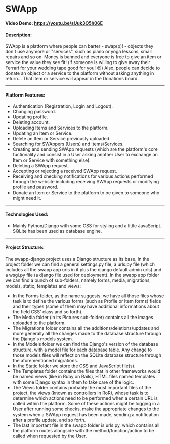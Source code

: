 # SWApp

#### Video Demo:  https://youtu.be/sUuk3O5h06E
#### Description:
  SWApp is a platform where people can barter - swap(p)! - objects they don't use anymore or "services", such as piano or yoga lessons, small repairs and so on.
  Money is banned and everyone is free to give an item or service the value they see fit! (if someone is willing to give away their Ferrari for your wedding tape     good for you! 😉)
Also, people can decide to donate an object or a service to the platform without asking anything in return... That item or service will appear in the Donations board.
  
------
  
#### Platform Features:
- Authentication (Registration, Login and Logout).
- Changing password.
- Updating profile.
- Deleting account.
- Uploading Items and Services to the platform.
- Updating an Item or Service.
- Delete an Item or Service previously uploaded.
- Searching for SWAppers (Users) and Items/Services.
- Creating and sending SWApp requests (which are the platform's core fuctionality and consist in a User asking another User to exchange an Item or Service with something else).
- Deleting a SWApp request.
- Accepting or rejecting a received SWApp request.
- Receiving and checking notifications for various actions performed through the website including receiving SWApp requests or modifying profile and password.
- Donate an Item or Service to the platform to be given to someone who might need it.

------

#### Technologies Used:
- Mainly Python/Django with some CSS for styling and a little JavaScript. SQLite has been used as database engine.

------

#### Project Structure:
The swapp-django project uses a Django structure as its base.
In the project folder we can find a general settings.py file, a urls.py file (which includes all the swapp app urls in it plus the django default admin urls) and a wsgi.py file (a django file used for deployment).
In the swapp app folder we can find a bunch of sub-folders, namely forms, media, migrations, models, static, templates and views:
- In the Forms folder, as the name suggests, we have all those files whose task is to define the various forms (such as Profile or Item forms) fields and their types (some of them may have additional informations about the field CSS' class and so forth).
- The Media folder (in its Pictures sub-folder) contains all the images uploaded to the  platform.
- The Migrations folder contains all the additions/deletions/updates and more generally all the changes made to the database structure through the Django's models system.
- In the Models folder we can find the Django's version of the database structure, with a model file for each database table. Any change to those models files will reflect on the SQLite database structure through the aforementioned migrations.
- In the Static folder we store the CSS and JavaScript file(s).
- The Templates folder contains the files that in other frameworks would be named views (like in Ruby on Rails), HTML files named templates with some Django syntax in them to take care of the logic.
- The Views folder contains probably the most important files of the project, the views (known as controllers in RoR), whose task is to determine which actions need to be performed when a certain URL is called within the platform. Some of these actions might be logging in a User after running some checks, make the appropriate changes to the system when a SWApp request has been made, sending a notification after a profile update, and so forth.
- The last important file in the swapp folder is urls.py, which contains all the platform routes alongside with the method/function/action to be called when requested by the User.
